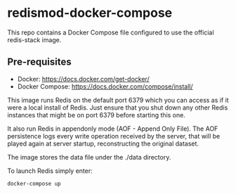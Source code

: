 # redismod-docker-compose

This repo contains a Docker Compose file configured to use the official
redis-stack image.

## Pre-requisites

- Docker: https://docs.docker.com/get-docker/
- Docker Compose: https://docs.docker.com/compose/install/

This image runs Redis on the default port 6379 which you can access as if
it were a local install of Redis. Just ensure that you shut down any other
Redis instances that might be on port 6379 before starting this one.

It also run Redis in appendonly mode (AOF - Append Only File). The AOF
persistence logs every write operation received by the server, that will
be played again at server startup, reconstructing the original dataset.

The image stores the data file under the ./data directory.

To launch Redis simply enter:

```
docker-compose up
```
